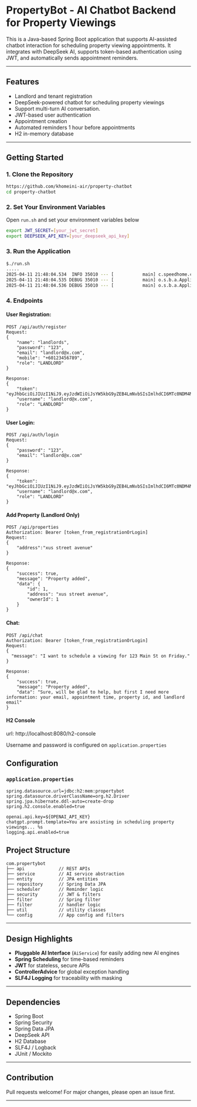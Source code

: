 # PropertyBot - AI Chatbot Backend for Property Viewings

This is a Java-based Spring Boot application that supports AI-assisted chatbot interaction for scheduling property viewing appointments. It integrates with DeepSeek AI, supports token-based authentication using JWT, and automatically sends appointment reminders.

---

## Features

- Landlord and tenant registration
- DeepSeek-powered chatbot for scheduling property viewings
- Support multi-turn AI conversation.
- JWT-based user authentication
- Appointment creation
- Automated reminders 1 hour before appointments
- H2 in-memory database

---

##  Getting Started

### 1. **Clone the Repository**
```bash
https://github.com/khomeini-air/property-chatbot
cd property-chatbot
```

### 2. **Set Your Environment Variables**
Open `run.sh` and set your environment variables below
```bash
export JWT_SECRET=[your_jwt_secret]
export DEEPSEEK_API_KEY=[your_deepseek_api_key]
```

### 3. **Run the Application**
```bash
$./run.sh
.....
2025-04-11 21:48:04.534  INFO 35010 --- [           main] c.speedhome.chatbot.ChatbotApplication   : Started ChatbotApplication in 5.29 seconds (process running for 5.54) |  
2025-04-11 21:48:04.535 DEBUG 35010 --- [           main] o.s.b.a.ApplicationAvailabilityBean      : Application availability state LivenessState changed to CORRECT |  
2025-04-11 21:48:04.536 DEBUG 35010 --- [           main] o.s.b.a.ApplicationAvailabilityBean      : Application availability state ReadinessState changed to ACCEPTING_TRAFFIC |  
```

### 4. **Endpoints**

####  User Registration:
```http
POST /api/auth/register
Request:
{
    "name": "landlords",
    "password": "123",
    "email": "landlord@x.com",
    "mobile": "+60123456789",
    "role": "LANDLORD"
}

Response:
{
    "token": "eyJhbGciOiJIUzI1NiJ9.eyJzdWIiOiJsYW5kbG9yZEB4LmNvbSIsImlhdCI6MTc0NDM4MzA4NiwiZXhwIjoxNzQ0NDY5NDg2fQ.Dzl1CtcF67KLgOGuY92S1L2FTVDlJw2nlpY6P3NzbrA",
    "username": "landlord@x.com",
    "role": "LANDLORD"
}
```

####  User Login:
```http
POST /api/auth/login
Request:
{
    "password": "123",
    "email": "landlord@x.com"   
}

Response:
{
    "token": "eyJhbGciOiJIUzI1NiJ9.eyJzdWIiOiJsYW5kbG9yZEB4LmNvbSIsImlhdCI6MTc0NDM4MzE3MywiZXhwIjoxNzQ0NDY5NTczfQ.4tPEFAFdABoPsVzF1JHz9AIkCoqtFCVnXhfvM6t9EQg",
    "username": "landlord@x.com",
    "role": "LANDLORD"
}
```

#### Add Property (Landlord Only)
```http
POST /api/properties
Authorization: Bearer [token_from_registrationOrLogin]
Request:
{
    "address":"xus street avenue"
}

Response:
{
    "success": true,
    "message": "Property added",
    "data": {
        "id": 1,
        "address": "xus street avenue",
        "ownerId": 1
    }
}
```

#### Chat:
```http
POST /api/chat
Authorization: Bearer [token_from_registrationOrLogin]
Request:
{
  "message": "I want to schedule a viewing for 123 Main St on Friday."
}

Response:
{
    "success": true,
    "message": "Property added",
    "data": "Sure, will be glad to help, but first I need more information: your email, appointment time, property id, and landlord email"
}
```


#### H2 Console
url: http://localhost:8080/h2-console

Username and password is configured on `application.properties`

## Configuration

### `application.properties`
```properties
spring.datasource.url=jdbc:h2:mem:propertybot
spring.datasource.driverClassName=org.h2.Driver
spring.jpa.hibernate.ddl-auto=create-drop
spring.h2.console.enabled=true

openai.api.key=${OPENAI_API_KEY}
chatgpt.prompt.template=You are assisting in scheduling property viewings... %s
logging.api.enabled=true
```


## Project Structure

```
com.propertybot
├── api             // REST APIs
├── service         // AI service abstraction
├── entity          // JPA entities
├── repository      // Spring Data JPA
├── scheduler       // Reminder logic
├── security        // JWT & filters
├── filter          // Spring filter
├── filter          // handler logic
├── util            // utility classes 
└── config          // App config and filters

```

---

## Design Highlights

- **Pluggable AI Interface** (`AiService`) for easily adding new AI engines
- **Spring Scheduling** for time-based reminders
- **JWT** for stateless, secure APIs
- **ControllerAdvice** for global exception handling
- **SLF4J Logging** for traceability with masking

---

## Dependencies

- Spring Boot
- Spring Security
- Spring Data JPA
- DeepSeek API
- H2 Database
- SLF4J / Logback
- JUnit / Mockito

---

## Contribution
Pull requests welcome! For major changes, please open an issue first.

---